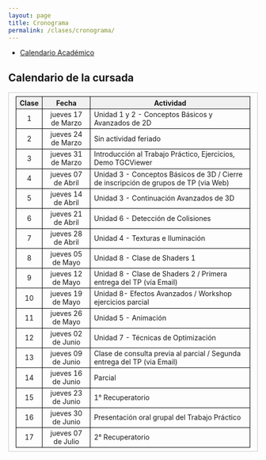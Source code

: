 ```yaml
---
layout: page
title: Cronograma
permalink: /clases/cronograma/
---
```


<style>

table {
  border-collapse: collapse;
  border-spacing: 0;
  font-size: 1em;
  border: 1px solid #CCC;
  margin: 0;
  padding: 0.5em 1em;
}

th {
 font-weight: bold;
  background-color: #F0F0F0;
  border:1px solid #000000;
}

td{
    border:1px solid #000000;
}

</style>

* [Calendario Académico](http://www.frba.utn.edu.ar/calendario-academico.html)

## Calendario de la cursada

| Clase | Fecha              | Actividad |
|:-----:|:------------------:|-----------|
|  1    | jueves 17 de Marzo | Unidad 1 y 2 - Conceptos Básicos y Avanzados de 2D |
|  2    | jueves 24 de Marzo | Sin actividad feriado |
|  3    | jueves 31 de Marzo | Introducción al Trabajo Práctico, Ejercicios, Demo TGCViewer |
|  4    | jueves 07 de Abril | Unidad 3 - Conceptos Básicos de 3D  / Cierre de inscripción de grupos de TP (via Web) |
|  5    | jueves 14 de Abril | Unidad 3 - Continuación Avanzados de 3D |
|  6    | jueves 21 de Abril | Unidad 6 - Detección de Colisiones |
|  7    | jueves 28 de Abril | Unidad 4 - Texturas e Iluminación |
|  8    | jueves 05 de Mayo  | Unidad 8 - Clase de Shaders 1 |
|  9    | jueves 12 de Mayo  | Unidad 8 - Clase de Shaders 2 / Primera entrega del TP (vía Email) |
| 10    | jueves 19 de Mayo  | Unidad 8- Efectos Avanzados / Workshop ejercicios parcial |
| 11    | jueves 26 de Mayo  | Unidad 5 - Animación |
| 12    | jueves 02 de Junio | Unidad 7 - Técnicas de Optimización |
| 13    | jueves 09 de Junio | Clase de consulta previa al parcial / Segunda entrega del TP (via Email) |
| 14    | jueves 16 de Junio | Parcial |
| 15    | jueves 23 de Junio | 1° Recuperatorio |
| 16    | jueves 30 de Junio | Presentación oral grupal del Trabajo Práctico |
| 17    | jueves 07 de Julio | 2° Recuperatorio |
